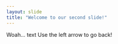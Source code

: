 ```yaml
---
layout: slide
title: "Welcome to our second slide!"
---
```

Woah... text
Use the left arrow to go back!
